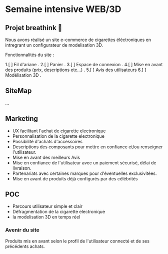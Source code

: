 # Semaine intensive WEB/3D

## Projet breathink 🚬
Nous avons réalisé un site e-commerce de cigarettes  éléctroniques en intregrant un configurateur de modelisation 3D.

Fonctionnalités du site :

  1.[ ] Fil d'ariane . 
  2.[ ] Panier . 
  3.[ ] Espace de connexion . 
  4.[ ] Mise en avant des produits (prix, descriptions etc...) . 
  5.[ ] Avis des utilisateurs
  6.[ ] Modélisation 3D . 


## SiteMap
...

## Marketing

* UX facilitant l'achat de cigarette electronique
* Personnalisation de la cigarette electronique
* Possibilité d'achats d'accessoires
* Descriptions des composants pour mettre en confiance et/ou renseigner l'utilisateur.
* Mise en avant des meilleurs Avis
* Mise en confiance de l'utilisateur avec un paiement sécurisé, délai de livraison.
* Partenariats avec certaines marques pour d'éventuelles exclusivitées.
* Mise en avant de produits déjà configurés par des célébrités

## POC

* Parcours utilisateur simple et clair
* Défragmentation de la cigarette electronique
* la modelisation 3D en temps réel


### Avenir du site

Produits mis en avant selon le profil de l'utilisateur connecté et de ses précédents achats.
